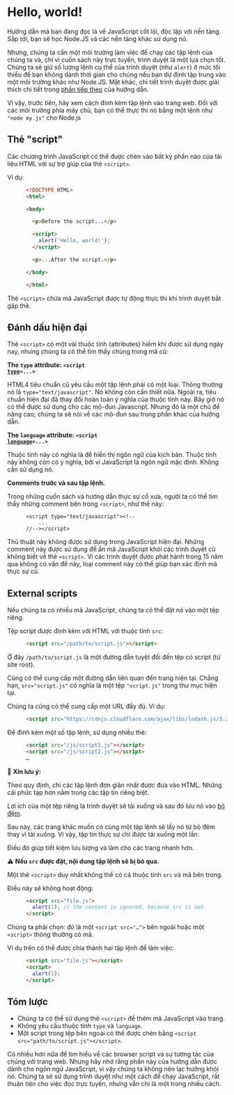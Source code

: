 # Hello, world!

Hướng dẫn mà bạn đang đọc là về JavaScript cốt lõi, độc lập với nền tảng. Sắp tới, bạn sẽ học Node.JS và các nền tảng khác sử dụng nó.

Nhưng, chúng ta cần một môi trường làm việc để chạy các tập lệnh của chúng ta và, chỉ vì cuốn sách này trực tuyến, trình duyệt là một lựa chọn tốt. Chúng ta sẽ giữ số lượng lệnh cụ thể của trình duyệt (như `alert`) ở mức tối thiểu để bạn không dành thời gian cho chúng nếu bạn dự định tập trung vào một môi trường khác như Node.JS. Mặt khác, chi tiết trình duyệt được giải thích chi tiết trong [phần tiếp theo](/ui) của hướng dẫn.

Vì vậy, trước tiên, hãy xem cách đính kèm tập lệnh vào trang web. Đối với các môi trường phía máy chủ, bạn có thể thực thi nó bằng một lệnh như `"node my.js"` cho Node.js


## Thẻ "script"

Các chương trình JavaScript có thể được chèn vào bất kỳ phần nào của tài liệu HTML với sự trợ giúp của thẻ `<script>`.

Ví dụ:

```html
      <!DOCTYPE HTML>
      <html>

      <body>

        <p>Before the script...</p>

        <script>
          alert('Hello, world!');
        </script>

        <p>...After the script.</p>

      </body>

      </html>
```


Thẻ `<script>` chứa mã JavaScript được tự động thực thi khi trình duyệt bắt gặp thẻ.


## Đánh dấu hiện đại

Thẻ `<script>` có một vài thuộc tính (attributes) hiếm khi được sử dụng ngày nay, nhưng chúng ta có thể tìm thấy chúng trong mã cũ:

**The `type` attribute: <code>&lt;script <u>type</u>=...&gt;</code>**

HTML4 tiêu chuẩn cũ yêu cầu một tập lệnh phải có một loại. Thông thường nó là `type="text/javascript"`. Nó không còn cần thiết nữa. Ngoài ra, tiêu chuẩn hiện đại đã thay đổi hoàn toàn ý nghĩa của thuộc tính này. Bây giờ nó có thể được sử dụng cho các mô-đun Javascript. Nhưng đó là một chủ đề nâng cao; chúng ta sẽ nói về các mô-đun sau trong phần khác của hướng dẫn. 

**The `language` attribute: <code>&lt;script <u>language</u>=...&gt;</code>**

Thuộc tính này có nghĩa là để hiển thị ngôn ngữ của kịch bản. Thuộc tính này không còn có ý nghĩa, bởi vì JavaScript là ngôn ngữ mặc định. Không cần sử dụng nó.

**Comments trước và sau tập lệnh.**

Trong những cuốn sách và hướng dẫn thực sự cổ xưa, người ta có thể tìm thấy những comment bên trong `<script>`, như thế này:

```
      <script type="text/javascript"><!--
          ...
      //--></script>
```

Thủ thuật này không được sử dụng trong JavaScript hiện đại. Những comment này được sử dụng để ẩn mã JavaScript khỏi các trình duyệt cũ không biết về thẻ `<script>`. Vì các trình duyệt được phát hành trong 15 năm qua không có vấn đề này, loại comment này có thể giúp bạn xác định mã thực sự cũ.

## External scripts

Nếu chúng ta có nhiều mã JavaScript, chúng ta có thể đặt nó vào một tệp riêng.

Tệp script được đính kèm với HTML với thuộc tính `src`:

```html
      <script src="/path/to/script.js"></script>
```

Ở đây `/path/to/script.js` là một đường dẫn tuyệt đối đến tệp có script (từ site root).

Cũng có thể cung cấp một đường dẫn liên quan đến trang hiện tại. Chẳng hạn, `src="script.js"` có nghĩa là một tệp `"script.js"` trong thư mục hiện tại.

Chúng ta cũng có thể cung cấp một URL đầy đủ. Ví dụ:

```html
      <script src="https://cdnjs.cloudflare.com/ajax/libs/lodash.js/3.2.0/lodash.js"></script>
```

Để đính kèm một số tập lệnh, sử dụng nhiều thẻ:


```html
      <script src="/js/script1.js"></script>
      <script src="/js/script2.js"></script>
      …
```


🎐 **Xin lưu ý:**

Theo quy định, chỉ các tập lệnh đơn giản nhất được đưa vào HTML. Những cái phức tạp hơn nằm trong các tập tin riêng biệt.

Lợi ích của một tệp riêng là trình duyệt sẽ tải xuống và sau đó lưu nó vào [bộ đệm](https://en.wikipedia.org/wiki/Web_cache).

Sau này, các trang khác muốn có cùng một tập lệnh sẽ lấy nó từ bộ đệm thay vì tải xuống. Vì vậy, tập tin thực sự chỉ được tải xuống một lần.

Điều đó giúp tiết kiệm lưu lượng và làm cho các trang nhanh hơn.


⚠️ **Nếu `src` được đặt, nội dung tập lệnh sẽ bị bỏ qua.**

Một thẻ `<script>` duy nhất không thể có cả thuộc tính `src` và mã bên trong.

Điều này sẽ không hoạt động:


```html
      <script src="file.js">
        alert(1); // the content is ignored, because src is set
      </script>
```

Chúng ta phải chọn: đó là một `<script src="…">` bên ngoài hoặc một `<script>` thông thường có mã.

Ví dụ trên có thể được chia thành hai tập lệnh để làm việc:

```html
      <script src="file.js"></script>
      <script>
        alert(1);
      </script>
```


## Tóm lược

- Chúng ta có thể sử dụng thẻ `<script>` để thêm mã JavaScript vào trang.
- Không yêu cầu thuộc tính `type` và `language`.
- Một script trong tệp bên ngoài có thể được chèn bằng `<script src="path/to/script.js"></script>`.


Có nhiều hơn nữa để tìm hiểu về các browser script và sự tương tác của chúng với trang web. Nhưng hãy nhớ rằng phần này của hướng dẫn được dành cho ngôn ngữ JavaScript, vì vậy chúng ta không nên lạc hướng khỏi nó. Chúng ta sẽ sử dụng trình duyệt như một cách để chạy JavaScript, rất thuận tiện cho việc đọc trực tuyến, nhưng vẫn chỉ là một trong nhiều cách.
